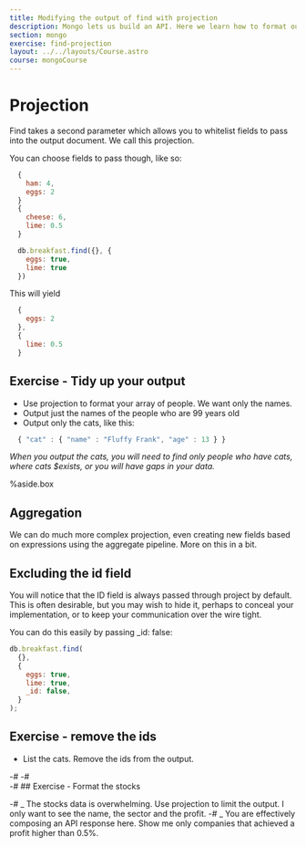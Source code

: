 ```yaml
---
title: Modifying the output of find with projection
description: Mongo lets us build an API. Here we learn how to format our output.
section: mongo
exercise: find-projection
layout: ../../layouts/Course.astro
course: mongoCourse
---
```


# Projection

Find takes a second parameter which allows you to whitelist fields to pass into the output document. We call this projection.

You can choose fields to pass though, like so:

```js
  {
    ham: 4,
    eggs: 2
  }
  {
    cheese: 6,
    lime: 0.5
  }

  db.breakfast.find({}, {
    eggs: true,
    lime: true
  })
```

This will yield

```js
  {
    eggs: 2
  },
  {
    lime: 0.5
  }
```

## Exercise - Tidy up your output

- Use projection to format your array of people. We want only the names.
- Output just the names of the people who are 99 years old
- Output only the cats, like this:

```js
  { "cat" : { "name" : "Fluffy Frank", "age" : 13 } }
```

_When you output the cats, you will need to find only people who have cats, where cats $exists, or you will have gaps in your data._

%aside.box

## Aggregation

We can do much more complex projection, even creating new fields based on expressions using the aggregate pipeline. More on this in a bit.

## Excluding the id field

You will notice that the ID field is always passed through project by default. This is often desirable, but you may wish to hide it, perhaps to conceal your implementation, or to keep your communication over the wire tight.

You can do this easily by passing \_id: false:

```js
db.breakfast.find(
  {},
  {
    eggs: true,
    lime: true,
    _id: false,
  }
);
```

## Exercise - remove the ids

- List the cats. Remove the ids from the output.

-#
-#  
-# ## Exercise - Format the stocks

-# _ The stocks data is overwhelming. Use projection to limit the output. I only want to see the name, the sector and the profit.
-# _ You are effectively composing an API response here. Show me only companies that achieved a profit higher than 0.5%.
